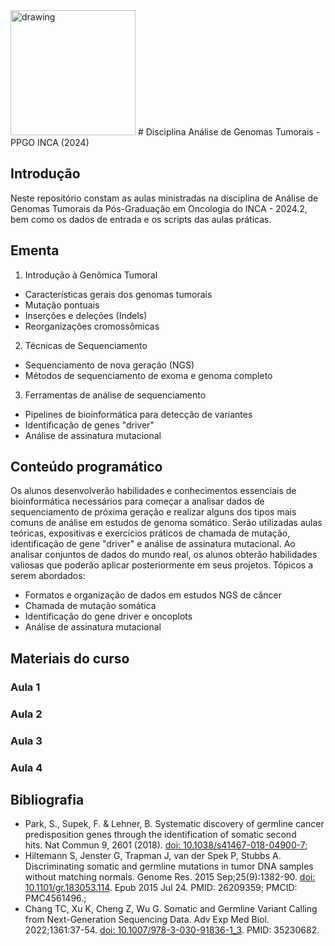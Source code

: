 <img src=https://github.com/user-attachments/assets/56d88bfe-0ac4-4c9f-969a-2a2d0fd1b080 alt="drawing" width="200"/>
# Disciplina Análise de Genomas Tumorais - PPGO INCA (2024)

## Introdução
Neste repositório constam as aulas ministradas na disciplina de Análise de Genomas Tumorais da Pós-Graduação em Oncologia do INCA - 2024.2, bem como os dados de entrada e os scripts das aulas práticas.

## Ementa
1. Introdução à Genômica Tumoral
- Características gerais dos genomas tumorais
- Mutação pontuais
- Inserções e deleções (Indels)
- Reorganizações cromossômicas

2. Técnicas de Sequenciamento
- Sequenciamento de nova geração (NGS)
- Métodos de sequenciamento de exoma e genoma completo

3. Ferramentas de análise de sequenciamento
- Pipelines de bioinformática para detecção de variantes
- Identificação de genes "driver"
- Análise de assinatura mutacional

## Conteúdo programático
Os alunos desenvolverão habilidades e conhecimentos essenciais de bioinformática necessários para começar a analisar dados de sequenciamento de próxima geração e realizar alguns dos tipos mais comuns de análise em estudos de genoma somático. Serão utilizadas aulas teóricas, expositivas e exercícios práticos de chamada de mutação, identificação de gene "driver" e análise de assinatura mutacional. Ao analisar conjuntos de dados do mundo real, os alunos obterão habilidades valiosas que poderão aplicar posteriormente em seus projetos. Tópicos a serem abordados:
- Formatos e organização de dados em estudos NGS de câncer
- Chamada de mutação somática
- Identificação do gene driver e oncoplots
- Análise de assinatura mutacional 

## Materiais do curso

### Aula 1

### Aula 2

### Aula 3

### Aula 4

## Bibliografia

- Park, S., Supek, F. & Lehner, B. Systematic discovery of germline cancer predisposition genes through the identification of somatic second hits. Nat Commun 9, 2601 (2018). [doi: 10.1038/s41467-018-04900-7](https://doi.org/10.1038/s41467-018-04900-7); 
- Hiltemann S, Jenster G, Trapman J, van der Spek P, Stubbs A. Discriminating somatic and germline mutations in tumor DNA samples without matching normals. Genome Res. 2015 Sep;25(9):1382-90. [doi: 10.1101/gr.183053.114](https://doi.org/10.1101/gr.183053.114). Epub 2015 Jul 24. PMID: 26209359; PMCID: PMC4561496.; 
- Chang TC, Xu K, Cheng Z, Wu G. Somatic and Germline Variant Calling from Next-Generation Sequencing Data. Adv Exp Med Biol. 2022;1361:37-54. [doi: 10.1007/978-3-030-91836-1_3](https://doi.org/10.1007/978-3-030-91836-1_3). PMID: 35230682.
